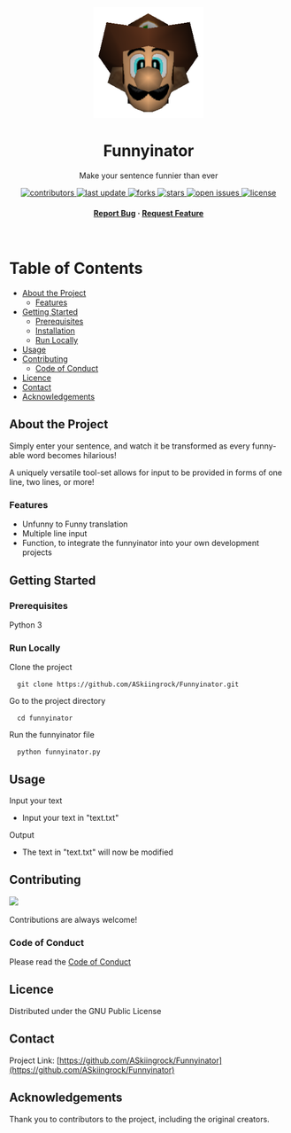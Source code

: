 <div align="center">

  <img src="assets/logo.png" alt="logo" width="200" height="auto" />
  <h1>Funnyinator</h1>
  
  <p>
    Make your sentence funnier than ever
  </p>

  
<!-- Badges -->
<p>
  <a href="https://github.com/ASkiingrock/Funnyinator/graphs/contributors">
    <img src="https://img.shields.io/github/contributors/ASkiingrock/Funnyinator" alt="contributors" />
  </a>
  <a href="">
    <img src="https://img.shields.io/github/last-commit/ASkiingrock/Funnyinator" alt="last update" />
  </a>
  <a href="https://github.com/ASkiingrock/Funnyinator/network/members">
    <img src="https://img.shields.io/github/forks/ASkiingrock/Funnyinator" alt="forks" />
  </a>
  <a href="https://github.com/ASkiingrock/Funnyinator/stargazers">
    <img src="https://img.shields.io/github/stars/ASkiingrock/Funnyinator" alt="stars" />
  </a>
  <a href="https://github.com/ASkiingrock/Funnyinator/issues/">
    <img src="https://img.shields.io/github/issues/ASkiingrock/Funnyinator" alt="open issues" />
  </a>
  <a href="https://github.com/ASkiingrock/Funnyinator/blob/master/LICENSE">
    <img src="https://img.shields.io/github/license/ASkiingrock/Funnyinator.svg" alt="license" />
  </a>
</p>
   
<h4>
    <a href="https://github.com/ASkiingrock/Funnyinator/issues/">Report Bug</a>
  <span> · </span>
    <a href="https://github.com/ASkiingrock/Funnyinator/issues/">Request Feature</a>
  </h4>
</div>

<br />

<!-- Table of Contents -->
# Table of Contents

- [About the Project](#about-the-project)
  * [Features](#features)
- [Getting Started](#getting-started)
  * [Prerequisites](#prerequisites)
  * [Installation](#installation)
  * [Run Locally](#run-locally)
- [Usage](#usage)
- [Contributing](#contributing)
  * [Code of Conduct](#code-of-conduct)
- [Licence](#licence)
- [Contact](#contact)
- [Acknowledgements](#acknowledgements)
  

<!-- About the Project -->
## About the Project
Simply enter your sentence, and watch it be transformed as every funny-able word becomes hilarious!

A uniquely versatile tool-set allows for input to be provided in forms of one line, two lines, or more!

<!-- Features -->
### Features

- Unfunny to Funny translation
- Multiple line input
- Function, to integrate the funnyinator into your own development projects


<!-- Getting Started -->
## Getting Started

<!-- Prerequisites -->
### Prerequisites

Python 3


<!-- Run Locally -->
### Run Locally

Clone the project

```
  git clone https://github.com/ASkiingrock/Funnyinator.git
```

Go to the project directory

```
  cd funnyinator
```

Run the funnyinator file

```
  python funnyinator.py
```


<!-- Usage -->
## Usage

Input your text
* Input your text in "text.txt"

Output
* The text in "text.txt" will now be modified

<!-- Contributing -->
## Contributing

<a href="https://github.com/ASkiingrock/Funnyinator/graphs/contributors">
  <img src="https://contrib.rocks/image?repo=ASkiingrock/Funnyinator" />
</a>


Contributions are always welcome!



<!-- Code of Conduct -->
### Code of Conduct

Please read the [Code of Conduct](https://github.com/ASkiingrock/Funnyinator/blob/master/CODE_OF_CONDUCT.md)


<!-- Licence -->
## Licence

Distributed under the GNU Public License


<!-- Contact -->
## Contact

Project Link: [https://github.com/ASkiingrock/Funnyinator](https://github.com/ASkiingrock/Funnyinator)

<!-- Acknowledgments -->
## Acknowledgements

Thank you to contributors to the project, including the original creators.

